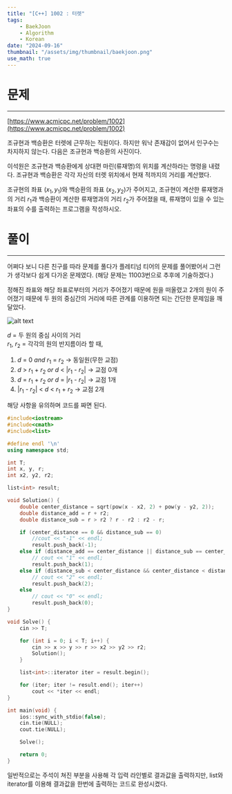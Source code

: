 ```yaml
---
title: "[C++] 1002 : 터렛"
tags:
    - BaekJoon
    - Algorithm
    - Korean
date: "2024-09-16"
thumbnail: "/assets/img/thumbnail/baekjoon.png"
use_math: true
---
```


# 문제
---
[https://www.acmicpc.net/problem/1002](https://www.acmicpc.net/problem/1002)

조규현과 백승환은 터렛에 근무하는 직원이다. 하지만 워낙 존재감이 없어서 인구수는 차지하지 않는다. 다음은 조규현과 백승환의 사진이다.

이석원은 조규현과 백승환에게 상대편 마린(류재명)의 위치를 계산하라는 명령을 내렸다. 조규현과 백승환은 각각 자신의 터렛 위치에서 현재 적까지의 거리를 계산했다.

조규현의 좌표 $(x_1, y_1)$와 백승환의 좌표 $(x_2, y_2)$가 주어지고, 조규현이 계산한 류재명과의 거리 $r_1$과 백승환이 계산한 류재명과의 거리 $r_2$가 주어졌을 때, 류재명이 있을 수 있는 좌표의 수를 출력하는 프로그램을 작성하시오.

# 풀이
---
어쩌다 보니 다른 친구를 따라 문제를 풀다가 플레티넘 티어의 문제를 풀어봤어서 그런가 생각보다 쉽게 다가온 문제였다. (해당 문제는 11003번으로 추후에 기술하겠다.)

정해진 좌표와 해당 좌표로부터의 거리가 주어졌기 때문에 원을 떠올렸고 2개의 원이 주어졌기 때문에 두 원의 중심간의 거리에 따른 관계를 이용하면 되는 간단한 문제임을 깨달았다.

![alt text](../../../assets/img/relation_between_two_circles.png)

$d$ = 두 원의 중심 사이의 거리 <br>
$r_1$, $r_2$ = 각각의 원의 반지름이라 할 때,

1) $d$ = 0 $and$ $r_1$ = $r_2$ -> 동일원(무한 교점)
2) $d$ &gt; $r_1$ + $r_2$ $or$ $d$ &lt; |$r_1$ - $r_2$| -> 교점 0개
3) $d$ = $r_1$ + $r_2$ $or$ $d$ = |$r_1$ - $r_2$| -> 교점 1개
4) |$r_1$ - $r_2$| &lt; $d$ &lt; $r_1$ + $r_2$ -> 교점 2개

해당 사항을 유의하며 코드를 짜면 된다.

```c++
#include<iostream>
#include<cmath>
#include<list>

#define endl '\n'
using namespace std;

int T;
int x, y, r;
int x2, y2, r2;

list<int> result;

void Solution() {
	double center_distance = sqrt(pow(x - x2, 2) + pow(y - y2, 2));
	double distance_add = r + r2;
	double distance_sub = r > r2 ? r - r2 : r2 - r;

	if (center_distance == 0 && distance_sub == 0)
        //cout << "-1" << endl;
		result.push_back(-1);
	else if (distance_add == center_distance || distance_sub == center_distance)
        // cout << "1" << endl;
		result.push_back(1);
	else if (distance_sub < center_distance && center_distance < distance_add)
		// cout << "2" << endl;
        result.push_back(2);
	else
        // cout << "0" << endl;
		result.push_back(0);
}

void Solve() {
	cin >> T;

	for (int i = 0; i < T; i++) {
		cin >> x >> y >> r >> x2 >> y2 >> r2;
		Solution();
	}

	list<int>::iterator iter = result.begin();

	for (iter; iter != result.end(); iter++)
		cout << *iter << endl;
}

int main(void) {
	ios::sync_with_stdio(false);
	cin.tie(NULL);
	cout.tie(NULL);

	Solve();

	return 0;
}
```

일반적으로는 주석이 쳐진 부분을 사용해 각 입력 라인별로 결과값을 출력하지만, list와 iterator를 이용해 결과값을 한번에 출력하는 코드로 완성시켰다.
